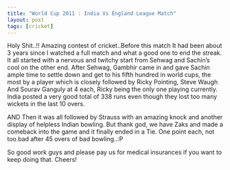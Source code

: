 ```yaml
---
title: "World Cup 2011 : India Vs England League Match"
layout: post
tags: [cricket]
---
```


Holy Shit..!! Amazing contest of cricket..Before this match It had been about
3 years since I watched a full match and what a good one to end the streak. It
all started with a nervous and twitchy start from Sehwag and Sachin’s cool on
the other end. After Sehwag, Gambhir came in and gave Sachin ample time to
settle down and get to his fifth hundred in world cups, the most by a player
which is closely followed by Ricky Pointing, Steve Waugh And Sourav Ganguly at
4 each, Ricky being the only one playing currently. India posted a very good
total of 338 runs even though they lost too many wickets in the last 10 overs.

AND Then it was all followed by Strauss with an amazing knock and another
display of helpless Indian bowling. But thank god, we have Zaks and made
a comeback into the game and it finally ended in a Tie. One point each, not too
bad after 45 overs of bad bowling..:P

So good work guys and please pay us for medical insurances if you want to keep
doing that. Cheers!
